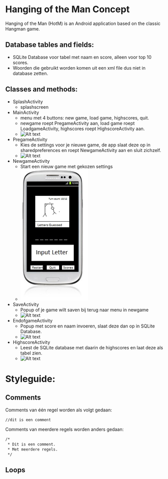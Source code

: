 Hanging of the Man Concept
==========

Hanging of the Man (HotM) is an Android application based on the classic Hangman game.



Database tables and fields:
-------------
*	SQLite Database voor tabel met naam en score, alleen voor top 10 scores.
* 	Woorden die gebruikt worden komen uit een xml file dus niet in database zetten. 


Classes and methods:
-------------
* SplashActivity
	* splashscreen
* MainActivity 	
	* menu met 4 buttons: new game, load game, highscores, quit.
	* newgame roept PregameActivity aan, load game roept LoadgameActivity, highscores roept HighscoreActivity aan.
	* ![Alt text](/menu_sketch.jpg)
* PregameActivity 	
	* Kies de settings voor je nieuwe game, de app slaat deze op in sharedpreferences en roept NewgameActivity aan en sluit zichzelf.
	* ![Alt text](/pregame_sketch.jpg)
* NewgameActivity 
	* Start een nieuw game met gekozen settings
	* ![Alt text](/sketch.jpg)
* SaveActivity 
	* Popup of je game wilt saven bij terug naar menu in newgame 
	* ![Alt text](/savepopup_sketch.jpg)
* EndofgameActivity 
	* Popup met score en naam invoeren, slaat deze dan op in SQLite Database.
	* ![Alt text](/endgame_sketch.jpg)
* HighscoreActivity 
	* Leest de SQLite database met daarin de highscores en laat deze als tabel zien.
	* ![Alt text](/highscores_sketch.jpg)

Styleguide:
==========
Comments
-------------
Comments van één regel worden als volgt gedaan:
```
//dit is een comment
```
Comments van meerdere regels worden anders gedaan:
```
/*
 * Dit is een comment.
 * Met meerdere regels.
 */
```
Loops
-------------
	
	
